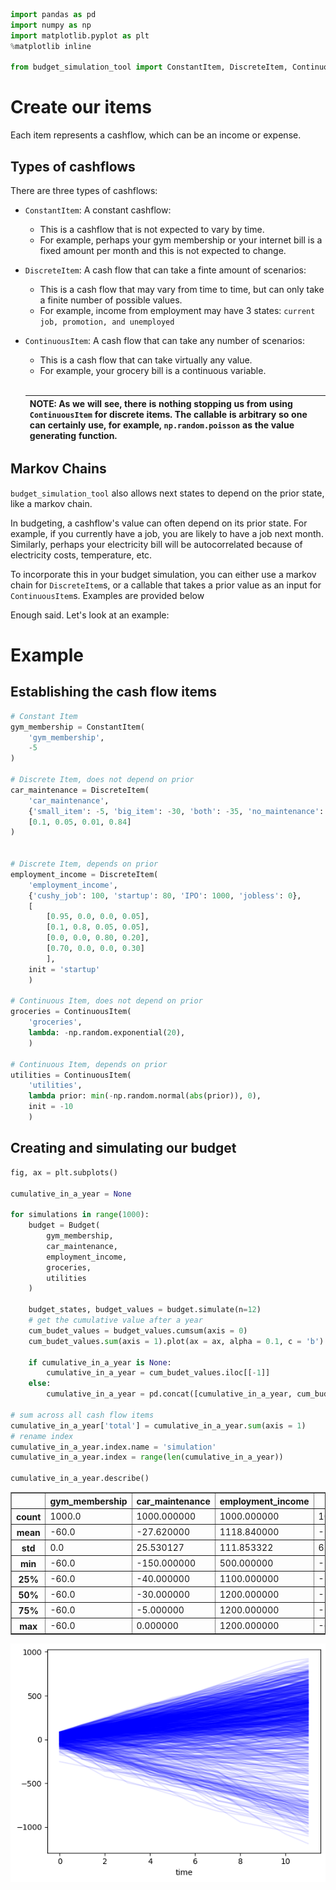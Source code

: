 ```python
import pandas as pd
import numpy as np
import matplotlib.pyplot as plt
%matplotlib inline

from budget_simulation_tool import ConstantItem, DiscreteItem, ContinuousItem, Budget
```

# Create our items

Each item represents a cashflow, which can be an income or expense.

## Types of cashflows
There are three types of cashflows:
- `ConstantItem`: A constant cashflow:
    - This is a cashflow that is not expected to vary by time.
    - For example, perhaps your gym membership or your internet bill is a fixed amount per month and this is not expected to change.
- `DiscreteItem`: A cash flow that can take a finte amount of scenarios:
    - This is a cash flow that may vary from time to time, but can only take a finite number of possible values.
    - For example, income from employment may have 3 states: `current job, promotion, and unemployed`
- `ContinuousItem`: A cash flow that can take any number of scenarios:
    - This is a cash flow that can take virtually any value.
    - For example, your grocery bill is a continuous variable.
<br><br>

    | NOTE: As we will see, there is nothing stopping us from using `ContinuousItem` for discrete items. The callable is arbitrary so one can certainly use, for example, `np.random.poisson` as the value generating function.|
    | --- |

## Markov Chains
`budget_simulation_tool` also allows next states to depend on the prior state, like a markov chain.

In budgeting, a cashflow's value can often depend on its prior state. For example, if you currently have a job, you are likely to have a job next month. Similarly, perhaps your electricity bill will be autocorrelated because of electricity costs, temperature, etc.

To incorporate this in your budget simulation, you can either use a markov chain for `DiscreteItem`s, or a callable that takes a prior value as an input for `ContinuousItem`s. Examples are provided below


Enough said. Let's look at an example:

# Example

## Establishing the cash flow items


```python
# Constant Item
gym_membership = ConstantItem(
    'gym_membership',
    -5
)

# Discrete Item, does not depend on prior
car_maintenance = DiscreteItem(
    'car_maintenance',
    {'small_item': -5, 'big_item': -30, 'both': -35, 'no_maintenance': 0},
    [0.1, 0.05, 0.01, 0.84]
)
    

# Discrete Item, depends on prior
employment_income = DiscreteItem(
    'employment_income',
    {'cushy_job': 100, 'startup': 80, 'IPO': 1000, 'jobless': 0},
    [
        [0.95, 0.0, 0.0, 0.05],
        [0.1, 0.8, 0.05, 0.05],
        [0.0, 0.0, 0.80, 0.20],
        [0.70, 0.0, 0.0, 0.30]
        ],
    init = 'startup'
    )

# Continuous Item, does not depend on prior
groceries = ContinuousItem(
    'groceries',
    lambda: -np.random.exponential(20),
    )

# Continuous Item, depends on prior
utilities = ContinuousItem(
    'utilities',
    lambda prior: min(-np.random.normal(abs(prior)), 0),
    init = -10
    )
```

## Creating and simulating our budget


```python
fig, ax = plt.subplots()

cumulative_in_a_year = None

for simulations in range(1000):
    budget = Budget(
        gym_membership,
        car_maintenance,
        employment_income,
        groceries,
        utilities
    )

    budget_states, budget_values = budget.simulate(n=12)
    # get the cumulative value after a year
    cum_budet_values = budget_values.cumsum(axis = 0)
    cum_budet_values.sum(axis = 1).plot(ax = ax, alpha = 0.1, c = 'b')
    
    if cumulative_in_a_year is None:
        cumulative_in_a_year = cum_budet_values.iloc[[-1]]
    else:
        cumulative_in_a_year = pd.concat([cumulative_in_a_year, cum_budet_values.iloc[[-1]]], axis = 0)

# sum across all cash flow items
cumulative_in_a_year['total'] = cumulative_in_a_year.sum(axis = 1)
# rename index
cumulative_in_a_year.index.name = 'simulation'
cumulative_in_a_year.index = range(len(cumulative_in_a_year))

cumulative_in_a_year.describe()
```




<div>
<style scoped>
    .dataframe tbody tr th:only-of-type {
        vertical-align: middle;
    }

    .dataframe tbody tr th {
        vertical-align: top;
    }

    .dataframe thead th {
        text-align: right;
    }
</style>

<table border="1" class="dataframe">
  <thead>
    <tr style="text-align: right;">
      <th></th>
      <th>gym_membership</th>
      <th>car_maintenance</th>
      <th>employment_income</th>
      <th>groceries</th>
      <th>utilities</th>
      <th>total</th>
    </tr>
  </thead>
  <tbody>
    <tr>
      <th>count</th>
      <td>1000.0</td>
      <td>1000.000000</td>
      <td>1000.000000</td>
      <td>1000.000000</td>
      <td>1000.000000</td>
      <td>1000.000000</td>
    </tr>
    <tr>
      <th>mean</th>
      <td>-60.0</td>
      <td>-27.620000</td>
      <td>1118.840000</td>
      <td>-237.536001</td>
      <td>-565.419690</td>
      <td>228.264309</td>
    </tr>
    <tr>
      <th>std</th>
      <td>0.0</td>
      <td>25.530127</td>
      <td>111.853322</td>
      <td>63.890828</td>
      <td>398.983339</td>
      <td>419.882203</td>
    </tr>
    <tr>
      <th>min</th>
      <td>-60.0</td>
      <td>-150.000000</td>
      <td>500.000000</td>
      <td>-516.346458</td>
      <td>-1799.161595</td>
      <td>-1189.456123</td>
    </tr>
    <tr>
      <th>25%</th>
      <td>-60.0</td>
      <td>-40.000000</td>
      <td>1100.000000</td>
      <td>-279.841652</td>
      <td>-664.345553</td>
      <td>98.967127</td>
    </tr>
    <tr>
      <th>50%</th>
      <td>-60.0</td>
      <td>-30.000000</td>
      <td>1200.000000</td>
      <td>-229.282236</td>
      <td>-460.778802</td>
      <td>324.202710</td>
    </tr>
    <tr>
      <th>75%</th>
      <td>-60.0</td>
      <td>-5.000000</td>
      <td>1200.000000</td>
      <td>-190.626789</td>
      <td>-331.487816</td>
      <td>503.829536</td>
    </tr>
    <tr>
      <th>max</th>
      <td>-60.0</td>
      <td>0.000000</td>
      <td>1200.000000</td>
      <td>-69.264774</td>
      <td>-12.834609</td>
      <td>921.866088</td>
    </tr>
  </tbody>
</table>
</div>




    
![png](readme_files/example_5_1.png)
    

